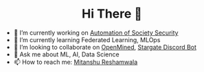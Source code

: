 <h1 align="center"> Hi There 👋 </h1>

- 🔭 I’m currently working on [Automation of Society Security](https://github.com/MitanshuShaBa/Deep-Blue-ASST)
- 🌱 I’m currently learning Federated Learning, MLOps 
- 👯 I’m looking to collaborate on [OpenMined](https://github.com/OpenMined), [Stargate Discord Bot](https://github.com/eddiejaoude/stargate)
- 💬 Ask me about ML, AI, Data Science
- 📫 How to reach me: [Mitanshu Reshamwala](https://www.linkedin.com/in/rmitanshu-0111/)

